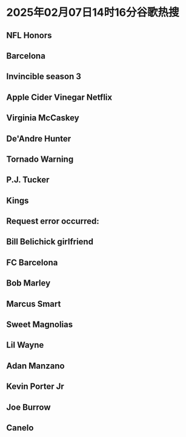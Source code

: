 # 2025年02月07日14时16分谷歌热搜

## NFL Honors

## Barcelona

## Invincible season 3

## Apple Cider Vinegar Netflix

## Virginia McCaskey

## De'Andre Hunter

## Tornado Warning

## P.J. Tucker

## Kings

## Request error occurred:

## Bill Belichick girlfriend

## FC Barcelona

## Bob Marley

## Marcus Smart

## Sweet Magnolias

## Lil Wayne

## Adan Manzano

## Kevin Porter Jr

## Joe Burrow

## Canelo

